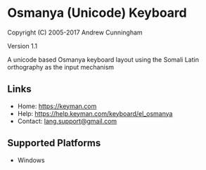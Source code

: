 Osmanya (Unicode) Keyboard
=====================

Copyright (C) 2005-2017 Andrew Cunningham

Version 1.1

A unicode based Osmanya keyboard layout using the Somali Latin orthography as the input mechanism

Links
-----

 * Home:     https://keyman.com
 * Help:     https://help.keyman.com/keyboard/el_osmanya
 * Contact:  lang.support@gmail.com

Supported Platforms
-------------------
 * Windows
 